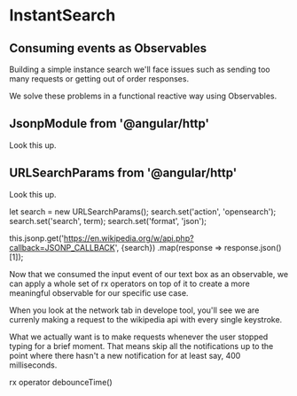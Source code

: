 # InstantSearch

## Consuming events as Observables

Building a simple instance search we'll face issues such as sending too many requests or getting out of order responses.

We solve these problems in a functional reactive way using Observables.

## JsonpModule from '@angular/http'

Look this up.

## URLSearchParams from '@angular/http'

Look this up.

let search = new URLSearchParams();
search.set('action', 'opensearch');
search.set('search', term);
search.set('format', 'json');

this.jsonp.get('https://en.wikipedia.org/w/api.php?callback=JSONP_CALLBACK', {search})
    .map(response => response.json()[1]);


Now that we consumed the input event of our text box as an observable, we can apply a whole set of rx operators on top of it to create a more meaningful observable for our specific use case.  

When you look at the network tab in develope tool, you'll see we are currenly making a request to the wikipedia api with every single keystroke. 

What we actually want is to make requests whenever the user stopped typing for a brief moment. That means skip all the notifications up to the point where there hasn't a new notification for at least say, 400 milliseconds.

rx operator debounceTime()